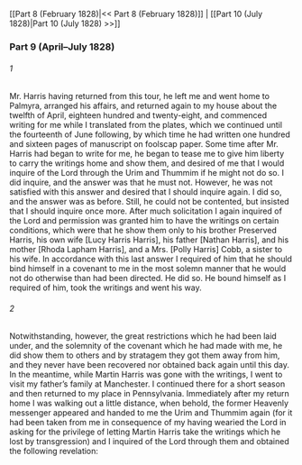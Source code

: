 [[Part 8 (February 1828)|<< Part 8 (February 1828)]]  |  [[Part 10 (July 1828)|Part 10 (July 1828) >>]]

### Part 9 (April–July 1828)
###### 1
Mr. Harris having returned from this tour, he left me and went home to Palmyra, arranged his affairs, and returned again to my house about the twelfth of April, eighteen hundred and twenty-eight, and commenced writing for me while I translated from the plates, which we continued until the fourteenth of June following, by which time he had written one hundred and sixteen pages of manuscript on foolscap paper. Some time after Mr. Harris had began to write for me, he began to tease me to give him liberty to carry the writings home and show them, and desired of me that I would inquire of the Lord through the Urim and Thummim if he might not do so. I did inquire, and the answer was that he must not. However, he was not satisfied with this answer and desired that I should inquire again. I did so, and the answer was as before. Still, he could not be contented, but insisted that I should inquire once more. After much solicitation I again inquired of the Lord and permission was granted him to have the writings on certain conditions, which were that he show them only to his brother Preserved Harris, his own wife [Lucy Harris Harris], his father [Nathan Harris], and his mother [Rhoda Lapham Harris], and a Mrs. [Polly Harris] Cobb, a sister to his wife. In accordance with this last answer I required of him that he should bind himself in a covenant to me in the most solemn manner that he would not do otherwise than had been directed. He did so. He bound himself as I required of him, took the writings and went his way.

###### 2
Notwithstanding, however, the great restrictions which he had been laid under, and the solemnity of the covenant which he had made with me, he did show them to others and by stratagem they got them away from him, and they never have been recovered nor obtained back again until this day. In the meantime, while Martin Harris was gone with the writings, I went to visit my father’s family at Manchester. I continued there for a short season and then returned to my place in Pennsylvania. Immediately after my return home I was walking out a little distance, when behold, the former Heavenly messenger appeared and handed to me the Urim and Thummim again (for it had been taken from me in consequence of my having wearied the Lord in asking for the privilege of letting Martin Harris take the writings which he lost by transgression) and I inquired of the Lord through them and obtained the following revelation: